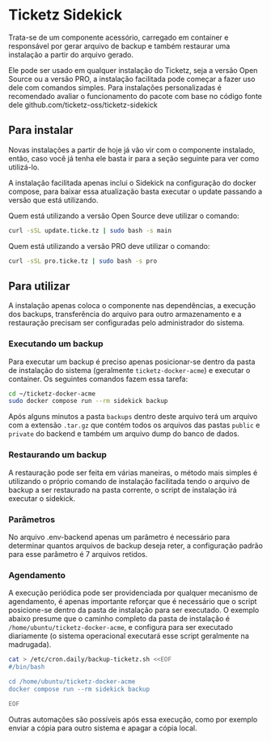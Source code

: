 Ticketz Sidekick
================

Trata-se de um componente acessório, carregado em container e responsável por gerar arquivo de backup e também restaurar uma instalação a partir do arquivo gerado.

Ele pode ser usado em qualquer instalação do Ticketz, seja a versão Open Source ou a versão PRO, a instalação facilitada pode começar a fazer uso dele com comandos simples. Para instalações personalizadas é recomendado avaliar o funcionamento do pacote com base no código fonte dele github.com/ticketz-oss/ticketz-sidekick

Para instalar
-------------

Novas instalações a partir de hoje já vão vir com o componente instalado, então, caso você já tenha ele basta ir para a seção seguinte para ver como utilizá-lo.

A instalação facilitada apenas inclui o Sidekick na configuração do docker compose, para baixar essa atualização basta executar o update passando a versão que está utilizando.

Quem está utilizando a versão Open Source deve utilizar o comando:

```bash
curl -sSL update.ticke.tz | sudo bash -s main
```

Quem está utilizando a versão PRO deve utilizar o comando:

```bash
curl -sSL pro.ticke.tz | sudo bash -s pro
```

Para utilizar
-------------

A instalação apenas coloca o componente nas dependências, a execução dos backups, transferência do arquivo para outro armazenamento e a restauração precisam ser configuradas pelo administrador do sistema.

### Executando um backup

Para executar um backup é preciso apenas posicionar-se dentro da pasta de instalação do sistema (geralmente `ticketz-docker-acme`) e executar o container. Os seguintes comandos fazem essa tarefa:

```bash
cd ~/ticketz-docker-acme
sudo docker compose run --rm sidekick backup
```

Após alguns minutos a pasta `backups` dentro deste arquivo terá um arquivo com a extensão `.tar.gz` que contém todos os arquivos das pastas `public` e `private` do backend e também um arquivo dump do banco de dados.

### Restaurando um backup

A restauração pode ser feita em várias maneiras, o método mais simples é utilizando o próprio comando de instalação facilitada tendo o arquivo de backup a ser restaurado na pasta corrente, o script de instalação irá executar o sidekick.

### Parâmetros

No arquivo .env-backend apenas um parâmetro é necessário para determinar quantos arquivos de backup deseja reter, a configuração padrão para esse parâmetro é 7 arquivos retidos.

### Agendamento

A execução periódica pode ser providenciada por qualquer mecanismo de agendamento, é apenas importante reforçar que é necessário que o script posicione-se dentro da pasta de instalação para ser executado. O exemplo abaixo presume que o caminho completo da pasta de instalação é `/home/ubuntu/ticketz-docker-acme`, e configura para ser executado diariamente (o sistema operacional executará esse script geralmente na madrugada).

```bash
cat > /etc/cron.daily/backup-ticketz.sh <<EOF
#/bin/bash

cd /home/ubuntu/ticketz-docker-acme
docker compose run --rm sidekick backup

EOF
```

Outras automações são possíveis após essa execução, como por exemplo enviar a cópia para outro sistema e apagar a cópia local.
